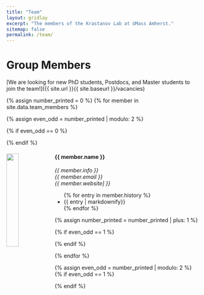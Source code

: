 ```yaml
---
title: "Team"
layout: gridlay
excerpt: "The members of the Krastanov Lab at UMass Amherst."
sitemap: false
permalink: /team/
---
```


# Group Members

[We are  looking for new PhD students, Postdocs, and Master students to join the team!]({{ site.url }}{{ site.baseurl }}/vacancies)

<!--TODO newer css without this modulo 2 nonsense-->
{% assign number_printed = 0 %}
{% for member in site.data.team_members %}

{% assign even_odd = number_printed | modulo: 2 %}

{% if even_odd == 0 %}
<div class="row">
{% endif %}

<div class="col-sm-6 clearfix">
  <img src="{{ site.url }}{{ site.baseurl }}/images/teampic/{{ member.photo }}" class="img-responsive" width="25%" style="float: left" />
  <h4>{{ member.name }}</h4>
  <i>{{ member.info }}<br>{{ member.email }}<br>{{ member.website] }}</i>
  <ul style="overflow: hidden">
  {% for entry in member.history %}
  <li> {{ entry | markdownify}} </li>
  {% endfor %}
  </ul>
</div>

{% assign number_printed = number_printed | plus: 1 %}

{% if even_odd == 1 %}
</div>
{% endif %}

{% endfor %}

{% assign even_odd = number_printed | modulo: 2 %}
{% if even_odd == 1 %}
</div>
{% endif %}